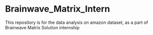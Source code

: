 # Brainwave_Matrix_Intern
This repository is for the data analysis on amazon dataset, as a part of Brainwave Matrix Solution internship
